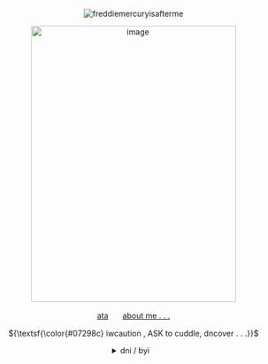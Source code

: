 

   <!-- CLICK COUNTER -->
<p align="center"> <img src="https://komarev.com/ghpvc/?username=freddiemercuryisafterme&label=CONTRACTS+SIGNED&color=07298c&style=flat" alt="freddiemercuryisafterme" /> </p>
   <!-- CLICK COUNTER -->
   
   <!-- IMAGES -->
   <p align="center">
<img width="370" height="500" alt="image" src="https://64.media.tumblr.com/4931b9bf2fed4f3387d7a86e6963b0b5/b510dc8dba659810-fb/s500x750/d0b350c47b9a5b6cddea750dcf044f4d562d74dd.gifv"/></p>


   <!-- LINKS -->
<p align="center">  <a href="https://140roaches.atabook.org/">ata</a>ㅤㅤ<a href="https://pronouns.cc/@140roaches">about me . . .</a></p>
   <!-- LINKS -->

   <p align="center">
      ${\textsf{\color{#07298c} iwcaution , ASK to cuddle, dncover . . .}}$
   <br>


   
   <div align="center">
<details>

   
<summary>dni / byi⠀   </summary>

   <!-- DNI -->
   <br>
<p align="left">
<ins><b><em>dni</em></b></ins> basic crit,, proshit, tcoaall, vivsiepop supporters
<br>boyfriend to death, ybc, country human fans
<br>exclusionists, fake claimers, antiselfship, antikin, anti good faith
<br> anyone who makes fun of; typing quirks, age/pet regression, alterhumans
<br> anyone who violates touch triggers or other boundaries of that sort
<br> DO NOT fucking traumadump on me if i dont know you

   
</p>
   <!-- DNI -->

<!-- THINICE -->
<p align="right">
  <ins><b><em>thin ice</em></b></ins> homestuck, overly freaky people, under 13
   <br>most mcsmp fans and most roblox fandoms unless friends or i int first
   <br
</p>
<!-- THINICE -->


   <!-- BYI -->
<p align="left"><ins><b><em>byi</em></b></ins> im a sharing yume !11 & <a href="https://otherkin.fandom.com/wiki/Fictionflicker">fictionflicker</a>/<a href="https://otherkin.fandom.com/wiki/Fictionleech">fictionleech</a> . . . 
<br> i am very emotionallyy unstable + have identity and anger issues
<br> my mood may change very quickly, especially if i become triggered
<br> i can get irrationally upset or become mean VERY easily 
<br> bpd and avpd traits, so please iwcaution always
<br> i have A LOT of trouble keeping up w/ relationships. even when i like you
<br>might go quiet, especially in groups. more of a listener than a yapper
<br>also im aroace . no i dont want to be your boyfriend
</p>
<!-- BYI -->


   
<br>
<p align="center">
<img width="100" height="100" alt="image" src="https://64.media.tumblr.com/d023fff70e9697e4d959ef124faaa53b/7f0fccc718b3c805-1e/s250x400/f94c5f11f8965869c83ebb71329960c142b3e37e.gifv" />
<img width="100" height="100" alt="image" src="https://64.media.tumblr.com/562fcc34b4dc349971b96d9bb558fdf6/b510dc8dba659810-44/s500x750/2046ad93d96c9e21914abe0b5c870a1115246ed9.jpg" />
<img width="100" height="100" alt="image" src="https://64.media.tumblr.com/d023fff70e9697e4d959ef124faaa53b/7f0fccc718b3c805-1e/s250x400/f94c5f11f8965869c83ebb71329960c142b3e37e.gifv" />
</p>
   <!-- IMAGES -->

<!-- BYI -->
</details>
